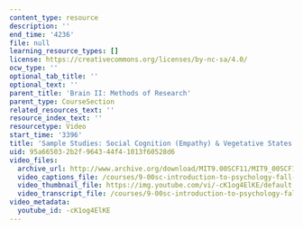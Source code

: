 ```yaml
---
content_type: resource
description: ''
end_time: '4236'
file: null
learning_resource_types: []
license: https://creativecommons.org/licenses/by-nc-sa/4.0/
ocw_type: ''
optional_tab_title: ''
optional_text: ''
parent_title: 'Brain II: Methods of Research'
parent_type: CourseSection
related_resources_text: ''
resource_index_text: ''
resourcetype: Video
start_time: '3396'
title: 'Sample Studies: Social Cognition (Empathy) & Vegetative States'
uid: 95a66503-2b2f-9643-44f4-1013f60528d6
video_files:
  archive_url: http://www.archive.org/download/MIT9.00SCF11/MIT9_00SCF11_lec04_300k.mp4
  video_captions_file: /courses/9-00sc-introduction-to-psychology-fall-2011/59d83dd6d9a251de8a815e0517b0650d_-cK1og4ElKE.vtt
  video_thumbnail_file: https://img.youtube.com/vi/-cK1og4ElKE/default.jpg
  video_transcript_file: /courses/9-00sc-introduction-to-psychology-fall-2011/9e2ca115a1e56c4547cd38a8547a5c93_-cK1og4ElKE.pdf
video_metadata:
  youtube_id: -cK1og4ElKE
---
```

